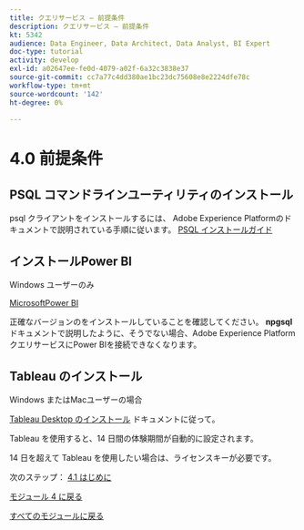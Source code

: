 ```yaml
---
title: クエリサービス — 前提条件
description: クエリサービス — 前提条件
kt: 5342
audience: Data Engineer, Data Architect, Data Analyst, BI Expert
doc-type: tutorial
activity: develop
exl-id: a02647ee-fe0d-4079-a02f-6a32c3838e37
source-git-commit: cc7a77c4dd380ae1bc23dc75608e8e2224dfe78c
workflow-type: tm+mt
source-wordcount: '142'
ht-degree: 0%

---
```


# 4.0 前提条件

## PSQL コマンドラインユーティリティのインストール

psql クライアントをインストールするには、 Adobe Experience Platformのドキュメントで説明されている手順に従います。
[PSQL インストールガイド](https://experienceleague.adobe.com/docs/experience-platform/query/clients/psql.html)

## インストールPower BI

Windows ユーザーのみ

[MicrosoftPower BI](https://experienceleague.adobe.com/docs/experience-platform/query/clients/power-bi.html)

正確なバージョンのをインストールしていることを確認してください。 **npgsql** ドキュメントで説明したように、そうでない場合、Adobe Experience PlatformクエリサービスにPower BIを接続できなくなります。

## Tableau のインストール

Windows またはMacユーザーの場合

[Tableau Desktop のインストール](https://experienceleague.adobe.com/docs/experience-platform/query/clients/tableau.html) ドキュメントに従って。

Tableau を使用すると、14 日間の体験期間が自動的に設定されます。

14 日を超えて Tableau を使用したい場合は、ライセンスキーが必要です。

次のステップ： [4.1 はじめに](./ex1.md)

[モジュール 4 に戻る](./query-service.md)

[すべてのモジュールに戻る](../../overview.md)
